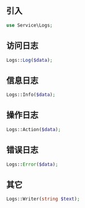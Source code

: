 ## 引入
```php
use Service\Logs;
```

## 访问日志
```php
Logs::Log($data);
```

## 信息日志
```php
Logs::Info($data);
```

## 操作日志
```php
Logs::Action($data);
```

## 错误日志
```php
Logs::Error($data);
```

## 其它
```php
Logs::Writer(string $text);
```
